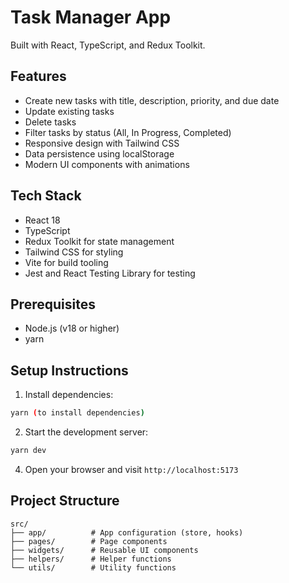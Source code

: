 # Task Manager App
Built with React, TypeScript, and Redux Toolkit.

## Features

- Create new tasks with title, description, priority, and due date
- Update existing tasks
- Delete tasks
- Filter tasks by status (All, In Progress, Completed)
- Responsive design with Tailwind CSS
- Data persistence using localStorage
- Modern UI components with animations

## Tech Stack

- React 18
- TypeScript
- Redux Toolkit for state management
- Tailwind CSS for styling
- Vite for build tooling
- Jest and React Testing Library for testing

## Prerequisites

- Node.js (v18 or higher)
- yarn

## Setup Instructions

1. Install dependencies:
```bash
yarn (to install dependencies)
```

2. Start the development server:
```bash
yarn dev
```

4. Open your browser and visit `http://localhost:5173`

## Project Structure

```
src/
├── app/          # App configuration (store, hooks)
├── pages/        # Page components
├── widgets/      # Reusable UI components
├── helpers/      # Helper functions
└── utils/        # Utility functions
```